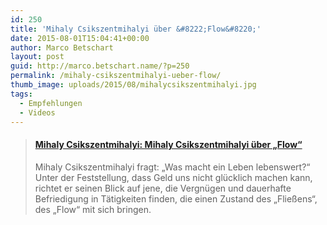 ```yaml
---
id: 250
title: 'Mihaly Csikszentmihalyi über &#8222;Flow&#8220;'
date: 2015-08-01T15:04:41+00:00
author: Marco Betschart
layout: post
guid: http://marco.betschart.name/?p=250
permalink: /mihaly-csikszentmihalyi-ueber-flow/
thumb_image: uploads/2015/08/mihalycsikszentmihalyi.jpg
tags:
  - Empfehlungen
  - Videos
---
```

<blockquote class="embedly-card" data-card-controls="1" data-card-align="center" data-card-theme="light">
  <h4>
    <a href="http://www.ted.com/talks/mihaly_csikszentmihalyi_on_flow?language=de">Mihaly Csikszentmihalyi: Mihaly Csikszentmihalyi über &#8222;Flow&#8220;</a>
  </h4>
  
  <p>
    Mihaly Csikszentmihalyi fragt: &#8222;Was macht ein Leben lebenswert?&#8220; Unter der Feststellung, dass Geld uns nicht glücklich machen kann, richtet er seinen Blick auf jene, die Vergnügen und dauerhafte Befriedigung in Tätigkeiten finden, die einen Zustand des &#8222;Fließens&#8220;, des &#8222;Flow&#8220; mit sich bringen.
  </p>
</blockquote>